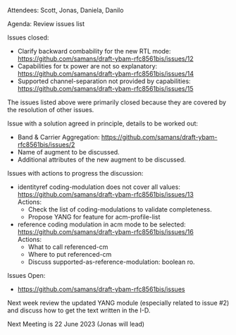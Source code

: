 Attendees: Scott, Jonas, Daniela, Danilo

Agenda:
Review issues list

Issues closed:
* Clarify backward combability for the new RTL mode: https://github.com/samans/draft-ybam-rfc8561bis/issues/12
* Capabilities for tx power are not so explanatory: https://github.com/samans/draft-ybam-rfc8561bis/issues/14
* Supported channel-separation not provided by capabilities: https://github.com/samans/draft-ybam-rfc8561bis/issues/15

The issues listed above were primarily closed because they are covered by the resolution of other issues.

Issue with a solution agreed in principle, details to be worked out:
* Band & Carrier Aggregation: https://github.com/samans/draft-ybam-rfc8561bis/issues/2 
* Name of augment to be discussed.
* Additional attributes of the new augment to be discussed.

Issues with actions to progress the discussion:
* identityref coding-modulation does not cover all values: https://github.com/samans/draft-ybam-rfc8561bis/issues/13  
Actions: 
   * Check the list of coding-modulations to validate completeness.
   * Propose YANG for feature for acm-profile-list
* reference coding modulation in acm mode to be selected: https://github.com/samans/draft-ybam-rfc8561bis/issues/16  
Actions:  
   * What to call referenced-cm
   * Where to put referenced-cm
   * Discuss supported-as-reference-modulation: boolean ro.

Issues Open:
* https://github.com/samans/draft-ybam-rfc8561bis/issues

Next week review the updated YANG module (especially related to issue #2) and discuss how to get the text written in the I-D.

Next Meeting is 22 June 2023 (Jonas will lead)
